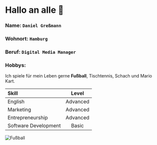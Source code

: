 # Hallo an alle 👋

### Name: `Daniel Greßmann`

### Wohnort: `Hamburg`

### Beruf:   `Digital Media Manager`

### Hobbys:

Ich spiele für mein Leben gerne **Fußball**, Tischtennis, Schach und Mario Kart.

| Skill | Level |
| :--- | :---: |
| English | Advanced |
| Marketing | Advanced |
| Entrepreneurship| Advanced |
|Software Development | Basic |

![Fußball](https://images.pexels.com/photos/47730/the-ball-stadion-football-the-pitch-47730.jpeg?auto=compress&cs=tinysrgb&w=800)
<!--
**dannysahne94/dannysahne94** is a ✨ _special_ ✨ repository because its `README.md` (this file) appears on your GitHub profile.

Here are some ideas to get you started:

- 🔭 I’m currently working on ...
- 🌱 I’m currently learning ...
- 👯 I’m looking to collaborate on ...
- 🤔 I’m looking for help with ...
- 💬 Ask me about ...
- 📫 How to reach me: ...
- 😄 Pronouns: ...
- ⚡ Fun fact: ...
-->
